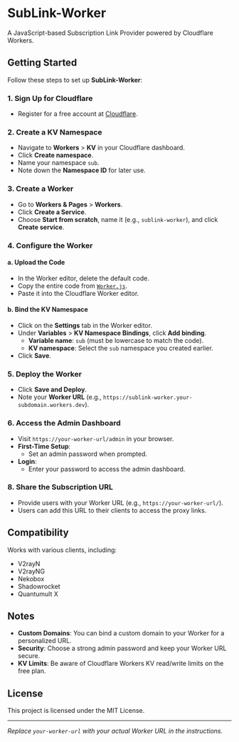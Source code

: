 # SubLink-Worker

A JavaScript-based Subscription Link Provider powered by Cloudflare Workers.

## Getting Started

Follow these steps to set up **SubLink-Worker**:

### 1. Sign Up for Cloudflare

- Register for a free account at [Cloudflare](https://www.cloudflare.com/).

### 2. Create a KV Namespace

- Navigate to **Workers** > **KV** in your Cloudflare dashboard.
- Click **Create namespace**.
- Name your namespace `sub`.
- Note down the **Namespace ID** for later use.

### 3. Create a Worker

- Go to **Workers & Pages** > **Workers**.
- Click **Create a Service**.
- Choose **Start from scratch**, name it (e.g., `sublink-worker`), and click **Create service**.

### 4. Configure the Worker

#### a. Upload the Code

- In the Worker editor, delete the default code.
- Copy the entire code from [`Worker.js`](https://raw.githubusercontent.com/deathline94/SubLink-Worker/main/Worker.js).
- Paste it into the Cloudflare Worker editor.

#### b. Bind the KV Namespace

- Click on the **Settings** tab in the Worker editor.
- Under **Variables** > **KV Namespace Bindings**, click **Add binding**.
  - **Variable name**: `sub` (must be lowercase to match the code).
  - **KV namespace**: Select the `sub` namespace you created earlier.
- Click **Save**.

### 5. Deploy the Worker

- Click **Save and Deploy**.
- Note your **Worker URL** (e.g., `https://sublink-worker.your-subdomain.workers.dev`).

### 6. Access the Admin Dashboard

- Visit `https://your-worker-url/admin` in your browser.
- **First-Time Setup**:
  - Set an admin password when prompted.
- **Login**:
  - Enter your password to access the admin dashboard.

### 8. Share the Subscription URL

- Provide users with your Worker URL (e.g., `https://your-worker-url/`).
- Users can add this URL to their clients to access the proxy links.

## Compatibility

Works with various clients, including:

- V2rayN
- V2rayNG
- Nekobox
- Shadowrocket
- Quantumult X

## Notes

- **Custom Domains**: You can bind a custom domain to your Worker for a personalized URL.
- **Security**: Choose a strong admin password and keep your Worker URL secure.
- **KV Limits**: Be aware of Cloudflare Workers KV read/write limits on the free plan.

## License

This project is licensed under the MIT License.

---

*Replace `your-worker-url` with your actual Worker URL in the instructions.*
